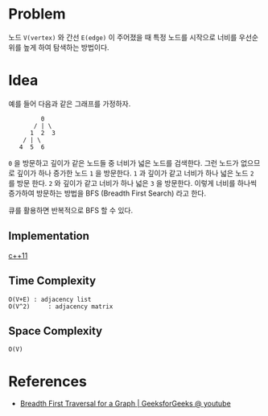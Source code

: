 # Problem

노드 `V(vertex)` 와 간선 `E(edge)` 이 주어졌을 때 특정 노드를 시작으로 너비를 우선순위를 높게 하여 탐색하는 방법이다.

# Idea

예를 들어 다음과 같은 그래프를 가정하자.

```
         0
       / | \
      1  2  3
    / | \
   4  5  6 
```

`0` 을 방문하고 깊이가 같은 노드들 중 너비가 넓은 노드를 검색한다. 그런 노드가 없으므로 깊이가 하나 증가한 노드 `1` 을 방문한다. `1` 과 깊이가 같고 너비가 하나 넓은 노드 `2` 를 방문 한다. `2` 와 깊이가 같고 너비가 하나 넓은 `3` 을 방문한다. 이렇게 너비를 하나씩 증가하여 방문하는 방법을 BFS (Breadth First Search) 라고 한다.

큐를 활용하면 반복적으로 BFS 할 수 있다.

## Implementation

[c++11](a.cpp)

## Time Complexity

```
O(V+E) : adjacency list
O(V^2)     : adjacency matrix
```

## Space Complexity

```
O(V)
```

# References

* [Breadth First Traversal for a Graph | GeeksforGeeks @ youtube](https://www.youtube.com/watch?v=0u78hx-66Xk)